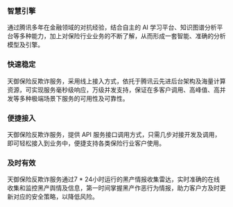 ### 智慧引擎
通过腾讯多年在金融领域的对抗经验，结合自主的 AI 学习平台、知识图谱分析平台等多种能力，加上对保险行业业务的不断了解，从而形成一套智能、准确的分析模型及引擎。
### 快速稳定
天御保险反欺诈服务，采用线上接入方式，依托于腾讯云先进后台架构及海量计算资源，可实现服务毫秒级响应，万级并发支持，保证在多客户调用、高峰值、高并发等多种极端场景下服务的可用性及可靠性。
### 便捷接入
天御保险反欺诈服务，提供 API 服务接口调用方式，只需几步对接开发及调用，即可轻松接入到业务中，便捷支持各类保险行业客户使用。
### 及时有效
天御保险反欺诈服务通过7 * 24小时运行的黑产情报收集雷达，实时准确的在线收集和监控黑产舆情及信息，第一时间掌握黑产作恶行为情报，助力客户方及时更新对应的安全策略，以降低风险。
